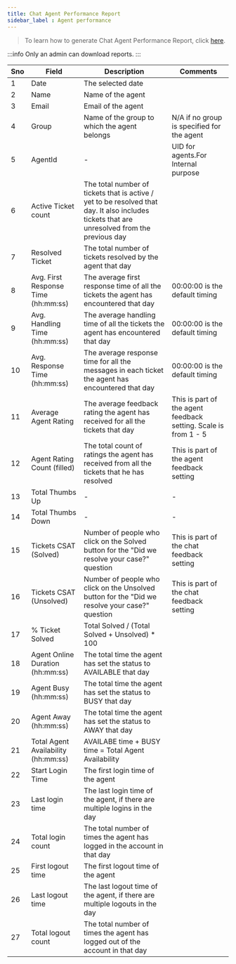 ```yaml
---
title: Chat Agent Performance Report
sidebar_label : Agent performance
---
```


> To learn how to generate Chat Agent Performance Report, click [here](https://docs.yellow.ai/docs/platform_concepts/inbox/analytics-reports/reports). 

:::info
Only an admin can download reports.
:::

|Sno|Field        |Description                  |Comments |
|---|------------ |-----------------------------|---------|
|1|Date|The selected date||
|2|Name|Name of the agent||
|3|Email|Email of the agent||
|4|Group|Name of the group to which the agent belongs|N/A if no group is specified for the agent|
|5|AgentId|-|UID for agents.For Internal purpose|
|6|Active Ticket count|The total number of tickets that is active / yet to be resolved that day. It also includes tickets that are unresolved from the previous day||
|7|Resolved Ticket|The total number of tickets resolved by the agent that day||
|8|Avg. First Response Time (hh:mm:ss)|The average first response time of all the tickets the agent has encountered that day|00:00:00 is the default timing|
|9|Avg. Handling Time (hh:mm:ss)|The average handling time of all the tickets the agent has encountered that day|00:00:00 is the default timing|
|10|Avg. Response Time (hh:mm:ss)|The average response time for all the messages in each ticket the agent has encountered that day|00:00:00 is the default timing|
|11|Average Agent Rating|The average feedback rating the agent has received for all the tickets that day|This is part of the agent feedback setting. Scale is from 1 - 5|
|12|Agent Rating Count (filled)|The total count of ratings the agent has received from all the tickets that he has resolved|This is part of the agent feedback setting|
|13|Total Thumbs Up|-|-|
|14|Total Thumbs Down|-|-|
|15|Tickets CSAT (Solved)|Number of people who click on the Solved button for the "Did we resolve your case?" question|This is part of the chat feedback setting|
|16|Tickets CSAT (Unsolved)|Number of people who click on the Unsolved button for the "Did we resolve your case?" question|This is part of the chat feedback setting|
|17|% Ticket Solved|Total Solved / (Total Solved + Unsolved) * 100||
|18|Agent Online Duration (hh:mm:ss)|The total time the agent has set the status to AVAILABLE that day||
|19|Agent Busy (hh:mm:ss)|The total time the agent has set the status to BUSY that day||
|20|Agent Away (hh:mm:ss)|The total time the agent has set the status to AWAY that day||
|21|Total Agent Availability (hh:mm:ss)|AVAILABE time + BUSY time = Total Agent Availability||
|22|Start Login Time|The first login time of the agent||
|23|Last login time|The last login time of the agent, if there are multiple logins in the day||
|24|Total login count|The total number of times the agent has logged in the account in that day||
|25|First logout time|The first logout time of the agent||
|26|Last logout time|The last logout time of the agent, if there are multiple logouts in the day||
|27|Total logout count|The total number of times the agent has logged out of the account in that day||
